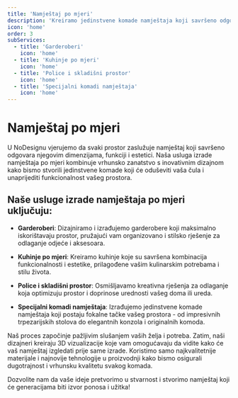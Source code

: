 ```yaml
---
title: 'Namještaj po mjeri'
description: 'Kreiramo jedinstvene komade namještaja koji savršeno odgovaraju vašem prostoru i stilu.'
icon: 'home'
order: 3
subServices:
  - title: 'Garderoberi'
    icon: 'home'
  - title: 'Kuhinje po mjeri'
    icon: 'home'
  - title: 'Police i skladišni prostor'
    icon: 'home'
  - title: 'Specijalni komadi namještaja'
    icon: 'home'
---
```


# Namještaj po mjeri

U NoDesignu vjerujemo da svaki prostor zaslužuje namještaj koji savršeno odgovara njegovim dimenzijama, funkciji i estetici. Naša usluga izrade namještaja po mjeri kombinuje vrhunsko zanatstvo s inovativnim dizajnom kako bismo stvorili jedinstvene komade koji će oduševiti vaša čula i unaprijediti funkcionalnost vašeg prostora.

## Naše usluge izrade namještaja po mjeri uključuju:

- **Garderoberi**: Dizajniramo i izrađujemo garderobere koji maksimalno iskorištavaju prostor, pružajući vam organizovano i stilsko rješenje za odlaganje odjeće i aksesoara.

- **Kuhinje po mjeri**: Kreiramo kuhinje koje su savršena kombinacija funkcionalnosti i estetike, prilagođene vašim kulinarskim potrebama i stilu života.

- **Police i skladišni prostor**: Osmišljavamo kreativna rješenja za odlaganje koja optimizuju prostor i doprinose urednosti vašeg doma ili ureda.

- **Specijalni komadi namještaja**: Izrađujemo jedinstvene komade namještaja koji postaju fokalne tačke vašeg prostora - od impresivnih trpezarijskih stolova do elegantnih konzola i originalnih komoda.

Naš proces započinje pažljivim slušanjem vaših želja i potreba. Zatim, naši dizajneri kreiraju 3D vizualizacije koje vam omogućavaju da vidite kako će vaš namještaj izgledati prije same izrade. Koristimo samo najkvalitetnije materijale i najnovije tehnologije u proizvodnji kako bismo osigurali dugotrajnost i vrhunsku kvalitetu svakog komada.

Dozvolite nam da vaše ideje pretvorimo u stvarnost i stvorimo namještaj koji će generacijama biti izvor ponosa i užitka!
